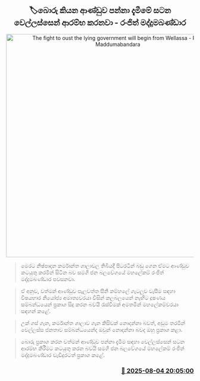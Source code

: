 <p align='center'><b><h2 align='center' title='The fight to oust the lying government will begin from Wellassa - Ranjith Maddumabandara'>🏷බොරු කියන ආණ්ඩුව පන්නා දැමීමේ සටන වෙල්ලස්සෙන් ආරම්භ කරනවා - රංජිත් මද්දුමබණ්ඩාර</h2></b></p>
<p align='center'><img src='https://helakuru.sgp1.cdn.digitaloceanspaces.com/esana/images/lib/ranjith-Madduma-Bandara-nn.jpg' width='600' alt='The fight to oust the lying government will begin from Wellassa - Ranjith Maddumabandara'></p>

> මෙරට නිෂ්පාදන කර්මාන්ත ශාලාවල තිබියදී පිටරටින් බඩු ගෙන ඒමට ආණ්ඩුව කටයුතු කරමින් සිටින බව සමගි ජන බලවේගයේ මහලේකම් රංජිත් මද්දුමබණ්ඩාර පවසනවා.

> ඒ අනුව, වත්මන් ආණ්ඩුව පැලවත්ත සීනි කම්හලේ ගැටලුව වැසීම සඳහා විෂයභාර නියෝජ්‍ය අමාත්‍යවරයා විසින් කලබලයෙන් නැඟිට දූෂණය සම්බන්ධයෙන් ප්‍රකාශ සිදු කරන බවයි රැස්වීමක් අමතමින් මහලේකම්වරයා සඳහන් කළේ.

> උක් ගස් ගැන, කර්මාන්ත ශාලාව ගැන කිසිවක් නොදන්නා බවත්, අඩුම තරමින් වෙල්ලස්ස ජනතාව සම්බන්ධයෙන්ද ඔවුන් නොදන්නා බවද ඔහු ප්‍රකාශ කළා.

> බොරු ප්‍රකාශ කරන වත්මන් ආණ්ඩුව පන්නා දැමීම සඳහා වෙල්ලස්සෙන් සටන ආරම්භ කිරීමට කටයුතු කරන බවයි සමගි ජන බලවේගයේ මහලේකම් රංජිත් මද්දුමබණ්ඩාර වැඩිදුරටත් ප්‍රකාශ කළේ.



<h3 align='right'><a href='https://www.helakuru.lk/esana/p/112421/'>📅 2025-08-04 20:05:00</a></h3>
